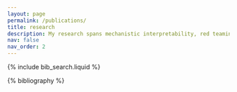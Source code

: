 ```yaml
---
layout: page
permalink: /publications/
title: research
description: My research spans mechanistic interpretability, red teaming, and multimodal AI, categorized in reversed chronological order.
nav: false
nav_order: 2
---
```


<!-- _pages/publications.md -->

<!-- Bibsearch Feature -->

{% include bib_search.liquid %}

<div class="publications">

{% bibliography %}

</div>
